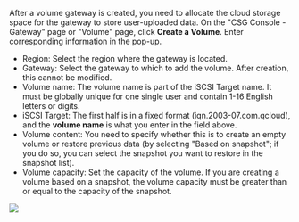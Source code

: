 After a volume gateway is created, you need to allocate the cloud storage space for the gateway to store user-uploaded data.
On the "CSG Console - Gateway" page or "Volume" page, click **Create a Volume**. Enter corresponding information in the pop-up.

* Region: Select the region where the gateway is located.
* Gateway: Select the gateway to which to add the volume. After creation, this cannot be modified.
* Volume name: The volume name is part of the iSCSI Target name. It must be globally unique for one single user and contain 1-16 English letters or digits.
* iSCSI Target: The first half is in a fixed format (iqn.2003-07.com.qcloud), and the **volume name** is what you enter in the field above.
* Volume content: You need to specify whether this is to create an empty volume or restore previous data (by selecting "Based on snapshot"; if you do so, you can select the snapshot you want to restore in the snapshot list).
* Volume capacity: Set the capacity of the volume. If you are creating a volume based on a snapshot, the volume capacity must be greater than or equal to the capacity of the snapshot.

 ![](https://mc.qcloudimg.com/static/img/f5fd35f6707eec30678ad2179b79e44a/image.png)   

